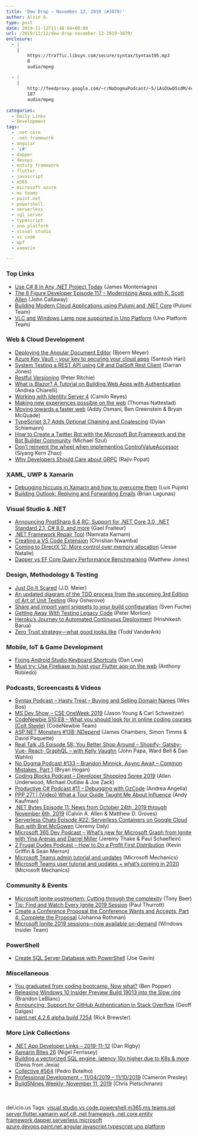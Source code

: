 ```yaml
---
title: 'Dew Drop – November 12, 2019 (#3070)'
author: Alvin A.
type: post
date: 2019-11-12T11:48:04+00:00
url: /2019/11/12/dew-drop-november-12-2019-3070/
enclosure:
  - |
    |
        https://traffic.libsyn.com/secure/syntax/Syntax195.mp3
        0
        audio/mpeg
        
  - |
    |
        http://feedproxy.google.com/~r/NoDogmaPodcast/~5/iAsDUwD5sdM/4c42c1c3.mp3
        187
        audio/mpeg
        
categories:
  - Daily Links
  - Development
tags:
  - .net core
  - .net framework
  - angular
  - 'c#'
  - dapper
  - devops
  - entity framework
  - flutter
  - javascript
  - m365
  - microsoft azure
  - ms teams
  - paint.net
  - powershell
  - serverless
  - sql server
  - typescript
  - uno platform
  - visual studio
  - vs code
  - wpf
  - xamarin

---
```

### <a name="top"></a>Top Links

  * <a href="https://montemagno.com/use-csharp-8-everywehre/" target="_blank" rel="noopener noreferrer">Use C# 8 In Any .NET Project Today</a> (James Montemagno)
  * <a href="https://6figuredev.com/podcast/episode-117-modernizing-apps-with-k-scott-allen/" target="_blank" rel="noopener noreferrer">The 6 Figure Developer Episode 117 – Modernizing Apps with K. Scott Allen</a> (John Callaway)
  * <a href="https://devblogs.microsoft.com/dotnet/building-modern-cloud-applications-using-pulumi-and-net-core/" target="_blank" rel="noopener noreferrer">Building Modern Cloud Applications using Pulumi and .NET Core</a> (Pulumi Team)
  * <a href="https://platform.uno/vlc-windows-lamp-now-supported-uno-platform/" target="_blank" rel="noopener noreferrer">VLC and Windows Lamp now supported in Uno Platform</a> (Uno Platform Team)



### <a name="web"></a>Web & Cloud Development

  * <a href="https://www.textcontrol.com/blog/2019/11/11/deploying-the-angular-document-editor/" target="_blank" rel="noopener noreferrer">Deploying the Angular Document Editor</a> (Bjoern Meyer)
  * <a href="https://www.nebbiatech.com/2019/11/11/azure-key-vault-your-key-to-securing-your-cloud-apps/" target="_blank" rel="noopener noreferrer">Azure Key Vault – your key to securing your cloud apps</a> (Santosh Hari)
  * <a href="https://code-maze.com/system-testing-rest-api-dalsoft-restclient/" target="_blank" rel="noopener noreferrer">System Testing a REST API using C# and DalSoft Rest Client</a> (Darran Jones)
  * <a href="http://blog.peterritchie.com/RESTful-Versioning/" target="_blank" rel="noopener noreferrer">Restful Versioning</a> (Peter Ritchie)
  * <a href="https://auth0.com/blog/what-is-blazor-tutorial-on-building-webapp-with-authentication/" target="_blank" rel="noopener noreferrer">What is Blazor? A Tutorial on Building Web Apps with Authentication</a> (Andrea Chiarelli)
  * <a href="https://www.red-gate.com/simple-talk/dotnet/net-tools/working-with-identity-server-4/" target="_blank" rel="noopener noreferrer">Working with Identity Server 4</a> (Camilo Reyes)
  * <a href="http://blog.chromium.org/2019/11/making-new-experiences-possible-on-web.html" target="_blank" rel="noopener noreferrer">Making new experiences possible on the web</a> (Thomas Nattestad)
  * <a href="http://blog.chromium.org/2019/11/moving-towards-faster-web.html" target="_blank" rel="noopener noreferrer">Moving towards a faster web</a> (Addy Osmani, Ben Greenstein & Bryan McQuade)
  * <a href="https://www.infoq.com/news/2019/11/typescript-3-7-release?utm_campaign=infoq_content&utm_source=infoq&utm_medium=feed&utm_term=global" target="_blank" rel="noopener noreferrer">TypeScript 3.7 Adds Optional Chaining and Coalescing</a> (Dylan Schiemann)
  * <a href="https://codepunk.io/how-to-create-a-twitter-bot-with-the-microsoft-bot-framework-and-the-bot-builder-community/" target="_blank" rel="noopener noreferrer">How to Create a Twitter Bot with the Microsoft Bot Framework and the Bot Builder Community</a> (Michael Szul)
  * <a href="https://blog.angularindepth.com/dont-reinvent-the-wheel-when-implementing-controlvalueaccessor-a0ed4ad0fafd?source=rss----e5ed704095b---4" target="_blank" rel="noopener noreferrer">Don’t reinvent the wheel when implementing ControlValueAccessor</a> (Siyang Kern Zhao)
  * <a href="https://www.thousandtyone.com/blog/WhyDevelopersShouldCareAboutGRPC.aspx" target="_blank" rel="noopener noreferrer">Why Developers Should Care about GRPC</a> (Rajiv Popat)



### <a name="silverlight"></a>XAML, UWP & Xamarin

  * <a href="https://www.pujolsluis.com/debugging-hiccups-in-xamarin-and-how-to-overcome-them/" target="_blank" rel="noopener noreferrer">Debugging hiccups in Xamarin and how to overcome them</a> (Luis Pujols)
  * <a href="https://brianlagunas.com/building-outlook-replying-and-forwarding-emails/" target="_blank" rel="noopener noreferrer">Building Outlook: Replying and Forwarding Emails</a> (Brian Lagunas)



### <a name="dotnet"></a>Visual Studio & .NET

  * <a href="http://feedproxy.google.com/~r/postsharp/~3/UU0U2MeMtBM/post.aspx" target="_blank" rel="noopener noreferrer">Announcing PostSharp 6.4 RC: Support for .NET Core 3.0, .NET Standard 2.1, C# 8.0, and more</a> (Gael Fraiteur)
  * <a href="https://devblogs.microsoft.com/dotnet/net-framework-repair-tool/" target="_blank" rel="noopener noreferrer">.NET Framework Repair Tool</a> (Namrata Karnam)
  * <a href="https://www.telerik.com/blogs/creating-a-vs-code-extension" target="_blank" rel="noopener noreferrer">Creating a VS Code Extension</a> (Christian Nwamba)
  * <a href="https://devblogs.microsoft.com/directx/coming-to-directx-12-more-control-over-memory-allocation/" target="_blank" rel="noopener noreferrer">Coming to DirectX 12: More control over memory allocation</a> (Jesse Natalie)
  * <a href="http://feedproxy.google.com/~r/ExceptionNotFound/~3/0m1bTfWCWfQ/" target="_blank" rel="noopener noreferrer">Dapper vs EF Core Query Performance Benchmarking</a> (Matthew Jones)



### <a name="design"></a>Design, Methodology & Testing

  * <a href="http://feedproxy.google.com/~r/SourcesOfInsight/~3/p-3IHbI2QFw/" target="_blank" rel="noopener noreferrer">Just Do It Scared</a> (J.D. Meier)
  * <a href="http://feedproxy.google.com/~r/Iserializable/~3/OhWRKF3eYe0/an-updated-diagram-of-the-tdd-process-from-the-upcoming-3rd-edition-of-art-of-unit-testing" target="_blank" rel="noopener noreferrer">An updated diagram of the TDD process from the upcoming 3rd Edition of Art of Unit Testing</a> (Roy Osherove)
  * <a href="http://blog.travis-ci.com/2019-11-11-build-config-imports" target="_blank" rel="noopener noreferrer">Share and import yaml snippets to your build configuration</a> (Sven Fuche)
  * <a href="http://feedproxy.google.com/~r/Typemock/~3/fNjR4B3SHjc/" target="_blank" rel="noopener noreferrer">Getting Away With Testing Legacy Code</a> (Peter Morlion)
  * <a href="https://www.infoq.com/news/2019/11/heroku-automated-deployment?utm_campaign=infoq_content&utm_source=infoq&utm_medium=feed&utm_term=global" target="_blank" rel="noopener noreferrer">Heroku&#8217;s Journey to Automated Continuous Deployment</a> (Hrishikesh Barua)
  * <a href="https://www.microsoft.com/security/blog/2019/11/11/zero-trust-strategy-what-good-looks-like/" target="_blank" rel="noopener noreferrer">Zero Trust strategy—what good looks like</a> (Todd VanderArk)



### <a name="mobile"></a>Mobile, IoT & Game Development

  * <a href="https://blog.danlew.net/2019/11/11/fixing-android-studio-keyboard-shortcuts/" target="_blank" rel="noopener noreferrer">Fixing Android Studio Keyboard Shortcuts</a> (Dan Lew)
  * <a href="https://medium.com/flutter/must-try-use-firebase-to-host-your-flutter-app-on-the-web-852ee533a469?source=rss----4da7dfd21a33---4" target="_blank" rel="noopener noreferrer">Must try: Use Firebase to host your Flutter app on the web</a> (Anthony Robledo)



### <a name="podcasts"></a>Podcasts, Screencasts & Videos

  * <a href="https://traffic.libsyn.com/secure/syntax/Syntax195.mp3" target="_blank" rel="noopener noreferrer">Syntax Podcast &#8211; Hasty Treat &#8211; Buying and Selling Domain Names</a> (Wes Bos)
  * <a href="http://msdevshow.com/2019/11/cse-oneweek-2019/" target="_blank" rel="noopener noreferrer">MS Dev Show &#8211; CSE OneWeek 2019</a> (Jason Young & Carl Schweitzer)
  * <a href="https://www.codenewbie.org/podcast/what-you-should-look-for-in-online-coding-courses" target="_blank" rel="noopener noreferrer">CodeNewbie S10:E8 &#8211; What you should look for in online coding courses (Colt Steele)</a> (CodeNewbie Team)
  * <a href="http://www.youtube.com/watch?v=6y8OMWK4Pjo" target="_blank" rel="noopener noreferrer">ASP.NET Monsters #138: NDepend</a> (James Chambers, Simon Timms & David Paquette)
  * <a href="https://realtalkjavascript.simplecast.com/episodes/eb67f4f6-c1cb9596" target="_blank" rel="noopener noreferrer">Real Talk JS Episode 58: You Better Shop Around &#8211; Shopify- Gatsby- Vue- React- GraphQL &#8211; with Kelly Vaughn</a> (John Papa, Ward Bell & Dan Wahlin)
  * <a href="http://feedproxy.google.com/~r/NoDogmaPodcast/~5/iAsDUwD5sdM/4c42c1c3.mp3" target="_blank" rel="noopener noreferrer">No Dogma Podcast #133 &#8211; Brandon Minnick, Async Await &#8211; Common Mistakes, Part 1</a> (Bryan Hogan)
  * <a href="https://www.codingblocks.net/podcast/developer-shopping-spree-2019/" target="_blank" rel="noopener noreferrer">Coding Blocks Podcast &#8211; Developer Shopping Spree 2019</a> (Allen Underwood, Michael Outlaw & Joe Zack)
  * <a href="https://anchor.fm/productivecsharp/episodes/11--Debugging-with-OzCode-e8uuj5" target="_blank" rel="noopener noreferrer">Productive C# Podcast #11 &#8211; Debugging with OzCode</a> (Andrea Angella)
  * <a href="http://feedproxy.google.com/~r/PeopleAndProjectsPodcastBlog/~3/R_6sKWBD-SI/538-ppp-271-video-what-a-tour-guide-taught-me-about-influence.html" target="_blank" rel="noopener noreferrer">PPP 271 | (Video) What a Tour Guide Taught Me About Influence</a> (Andy Kaufman)
  * <a href="https://www.dotnetbytes.fm/11" target="_blank" rel="noopener noreferrer">.NET Bytes Episode 11: News from October 24th, 2019 through November 6th, 2019</a> (Calvin A. Allen & Matthew D. Groves)
  * <a href="https://share.transistor.fm/s/cc0dce2d" target="_blank" rel="noopener noreferrer">Serverless Chats Episode #22: Serverless Containers on Google Cloud Run with Bret McGowen</a> (Jeremy Daly)
  * <a href="https://www.m365devpodcast.com/e/whats-new-for-microsoft-graph-from-ignite-with-yina-arenas-and-darrel-miller/" target="_blank" rel="noopener noreferrer">Microsoft 365 Dev Podcast &#8211; What&#8217;s new for Microsoft Graph from Ignite with Yina Arenas and Darrel Miller</a> (Jeremy Thake & Paul Schaeflein)
  * <a href="https://2frugaldudes.com/how-to-do-a-profit-first-distribution/" target="_blank" rel="noopener noreferrer">2 Frugal Dudes Podcast &#8211; How to Do a Profit First Distribution</a> (Kevin Griffin & Sean Merron)
  * <a href="http://www.youtube.com/watch?v=461LfU06RbA" target="_blank" rel="noopener noreferrer">Microsoft Teams admin tutorial and updates</a> (Microsoft Mechanics)
  * <a href="http://www.youtube.com/watch?v=YBB2P_CwBqQ" target="_blank" rel="noopener noreferrer">Microsoft Teams user tutorial and updates + what&#8217;s coming in 2020</a> (Microsoft Mechanics)



### <a name="events"></a>Community & Events

  * <a href="https://www.zdnet.com/article/microsoft-ignite-postmortem-cutting-through-the-complexity/#ftag=RSSbaffb68" target="_blank" rel="noopener noreferrer">Microsoft Ignite postmortem: Cutting through the complexity</a> (Tony Baer)
  * <a href="https://www.thurrott.com/microsoft/221770/tip-find-and-watch-every-ignite-2019-session?utm_source=rss&utm_medium=rss&utm_campaign=tip-find-and-watch-every-ignite-2019-session" target="_blank" rel="noopener noreferrer">Tip: Find and Watch Every Ignite 2019 Session</a> (Paul Thurrott)
  * <a href="http://feedproxy.google.com/~r/ManagingProductDevelopment/~3/-SSNXoW_ihc/" target="_blank" rel="noopener noreferrer">Create a Conference Proposal the Conference Wants and Accepts, Part 4: Complete the Proposal</a> (Johanna Rothman)
  * <a href="https://insider.windows.com/en-us/articles/microsoft-ignite-2019/" target="_blank" rel="noopener noreferrer">Microsoft Ignite 2019 sessions—now available on-demand</a> (Windows Insider Team)



### <a name="ps"></a>PowerShell

  * <a href="http://feedproxy.google.com/~r/MSSQLTips-LatestSqlServerTips/~3/KQc3B9KSWcA/" target="_blank" rel="noopener noreferrer">Create SQL Server Database with PowerShell</a> (Joe Gavin)



### <a name="misc"></a>Miscellaneous

  * <a href="https://stackoverflow.blog/2019/11/12/stack-overflow-podcast-127-you-graduated-from-coding-bootcamp-now-what/" target="_blank" rel="noopener noreferrer">You graduated from coding bootcamp. Now what?</a> (Ben Popper)
  * <a href="https://blogs.windows.com/windowsexperience/2019/11/11/releasing-windows-10-insider-preview-build-19013-into-the-slow-ring/?WT.mc_id=DX_MVP4025064" target="_blank" rel="noopener noreferrer">Releasing Windows 10 Insider Preview Build 19013 into the Slow ring</a> (Brandon LeBlanc)
  * <a href="https://stackoverflow.blog/2019/11/11/announcing-support-for-github-authentication-in-stack-overflow/" target="_blank" rel="noopener noreferrer">Announcing: Support for GitHub Authentication in Stack Overflow</a> (Geoff Dalgas)
  * <a href="https://blog.getpaint.net/2019/11/11/paint-net-4-2-6-alpha-build-7254/" target="_blank" rel="noopener noreferrer">paint.net 4.2.6 alpha build 7254</a> (Rick Brewster)



### <a name="links"></a>More Link Collections

  * <a href="https://links.danrigby.com/2019/11/app-developer-links-2019-11-12/" target="_blank" rel="noopener noreferrer">.NET App Developer Links &#8211; 2019-11-12</a> (Dan Rigby)
  * <a href="https://xamarininsider.com/2019/11/12/xamarinbites-26/" target="_blank" rel="noopener noreferrer">Xamarin Bites 26</a> (Nigel Ferrissey)
  * <a href="http://www.upandrunningweekly.com/archive/208597" target="_blank" rel="noopener noreferrer">Building a vectorized SQL engine, latency 10x higher due to K8s & more</a> (Denis from Jexia)
  * <a href="http://feedproxy.google.com/~r/tympanus/~3/1xTjMuF3Nfw/" target="_blank" rel="noopener noreferrer">Collective #564</a> (Pedro Botelho)
  * <a href="http://blog.thesoftwarementor.com/2019/11/11/professional-development-11-04-2019-11-10-2019/" target="_blank" rel="noopener noreferrer">Professional Development – 11/04/2019 – 11/10/2019</a> (Cameron Presley)
  * <a href="https://build5nines.com/build5nines-weekly-november-11-2019/" target="_blank" rel="noopener noreferrer">Build5Nines Weekly: November 11, 2019</a> (Chris Pietschmann)

**<font size="3"><br /></font>**

<div class="wlWriterEditableSmartContent" id="scid:77ECF5F8-D252-44F5-B4EB-D463C5396A79:5940226f-89cb-420f-8bc9-2175dd14c427" style="margin: 0px; padding: 0px; float: none; display: inline;">
  del.icio.us Tags: <a href="http://del.icio.us/popular/visual+studio" rel="tag">visual studio</a>,<a href="http://del.icio.us/popular/vs+code" rel="tag">vs code</a>,<a href="http://del.icio.us/popular/powershell" rel="tag">powershell</a>,<a href="http://del.icio.us/popular/m365" rel="tag">m365</a>,<a href="http://del.icio.us/popular/ms+teams" rel="tag">ms teams</a>,<a href="http://del.icio.us/popular/sql+server" rel="tag">sql server</a>,<a href="http://del.icio.us/popular/flutter" rel="tag">flutter</a>,<a href="http://del.icio.us/popular/xamarin" rel="tag">xamarin</a>,<a href="http://del.icio.us/popular/wpf" rel="tag">wpf</a>,<a href="http://del.icio.us/popular/c%23" rel="tag">c#</a>,<a href="http://del.icio.us/popular/.net+framework" rel="tag">.net framework</a>,<a href="http://del.icio.us/popular/.net+core" rel="tag">.net core</a>,<a href="http://del.icio.us/popular/entity+framework" rel="tag">entity framework</a>,<a href="http://del.icio.us/popular/dapper" rel="tag">dapper</a>,<a href="http://del.icio.us/popular/serverless" rel="tag">serverless</a>,<a href="http://del.icio.us/popular/microsoft+azure" rel="tag">microsoft azure</a>,<a href="http://del.icio.us/popular/devops" rel="tag">devops</a>,<a href="http://del.icio.us/popular/paint.net" rel="tag">paint.net</a>,<a href="http://del.icio.us/popular/angular" rel="tag">angular</a>,<a href="http://del.icio.us/popular/javascript" rel="tag">javascript</a>,<a href="http://del.icio.us/popular/typescript" rel="tag">typescript</a>,<a href="http://del.icio.us/popular/uno+platform" rel="tag">uno platform</a>
</div>